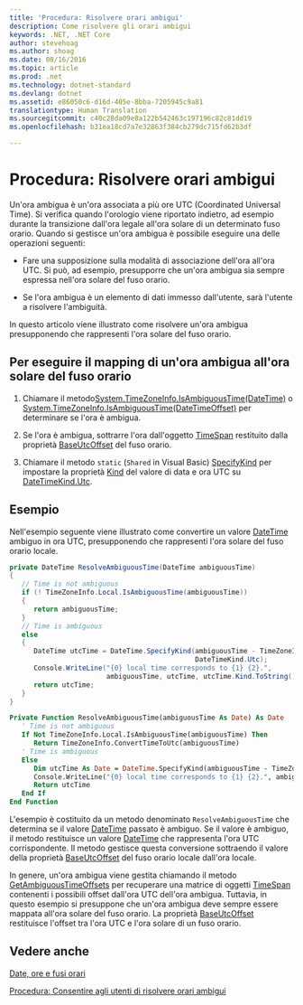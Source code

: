 ```yaml
---
title: 'Procedura: Risolvere orari ambigui'
description: Come risolvere gli orari ambigui
keywords: .NET, .NET Core
author: stevehoag
ms.author: shoag
ms.date: 08/16/2016
ms.topic: article
ms.prod: .net
ms.technology: dotnet-standard
ms.devlang: dotnet
ms.assetid: e86050c6-d16d-405e-8bba-7205945c9a81
translationtype: Human Translation
ms.sourcegitcommit: c40c28da09e8a122b542463c197196c82c81dd19
ms.openlocfilehash: b31ea18cd7a7e32863f384cb279dc715fd62b3df

---
```


# <a name="how-to-resolve-ambiguous-times"></a>Procedura: Risolvere orari ambigui

Un'ora ambigua è un'ora associata a più ore UTC (Coordinated Universal Time). Si verifica quando l'orologio viene riportato indietro, ad esempio durante la transizione dall'ora legale all'ora solare di un determinato fuso orario. Quando si gestisce un'ora ambigua è possibile eseguire una delle operazioni seguenti:

* Fare una supposizione sulla modalità di associazione dell'ora all'ora UTC. Si può, ad esempio, presupporre che un'ora ambigua sia sempre espressa nell'ora solare del fuso orario.

* Se l'ora ambigua è un elemento di dati immesso dall'utente, sarà l'utente a risolvere l'ambiguità.

In questo articolo viene illustrato come risolvere un'ora ambigua presupponendo che rappresenti l'ora solare del fuso orario.

## <a name="to-map-an-ambiguous-time-to-a-time-zones-standard-time"></a>Per eseguire il mapping di un'ora ambigua all'ora solare del fuso orario

1. Chiamare il metodo[System.TimeZoneInfo.IsAmbiguousTime(DateTime)](xref:System.TimeZoneInfo.IsAmbiguousTime(System.DateTime)) o [System.TimeZoneInfo.IsAmbiguousTime(DateTimeOffset)](xref:System.TimeZoneInfo.IsAmbiguousTime(System.DateTimeOffset)) per determinare se l'ora è ambigua.

2. Se l'ora è ambigua, sottrarre l'ora dall'oggetto [TimeSpan](xref:System.TimeSpan) restituito dalla proprietà [BaseUtcOffset](xref:System.TimeZoneInfo.BaseUtcOffset) del fuso orario.

3. Chiamare il metodo `static` (`Shared` in Visual Basic) [SpecifyKind](xref:System.DateTime.SpecifyKind(System.DateTime,System.DateTimeKind)) per impostare la proprietà [Kind](xref:System.DateTime.Kind) del valore di data e ora UTC su [DateTimeKind.Utc](xref:System.DateTimeKind.Utc).

## <a name="example"></a>Esempio

Nell'esempio seguente viene illustrato come convertire un valore [DateTime](xref:System.DateTime) ambiguo in ora UTC, presupponendo che rappresenti l'ora solare del fuso orario locale. 

```csharp
private DateTime ResolveAmbiguousTime(DateTime ambiguousTime)
{
   // Time is not ambiguous
   if (! TimeZoneInfo.Local.IsAmbiguousTime(ambiguousTime))
   { 
      return ambiguousTime; 
   }
   // Time is ambiguous
   else
   {
      DateTime utcTime = DateTime.SpecifyKind(ambiguousTime - TimeZoneInfo.Local.BaseUtcOffset, 
                                              DateTimeKind.Utc);      
      Console.WriteLine("{0} local time corresponds to {1} {2}.", 
                        ambiguousTime, utcTime, utcTime.Kind.ToString());
      return utcTime;            
   }   
}
```

```vb
Private Function ResolveAmbiguousTime(ambiguousTime As Date) As Date
   ' Time is not ambiguous
   If Not TimeZoneInfo.Local.IsAmbiguousTime(ambiguousTime) Then 
      Return TimeZoneInfo.ConvertTimeToUtc(ambiguousTime) 
   ' Time is ambiguous
   Else
      Dim utcTime As Date = DateTime.SpecifyKind(ambiguousTime - TimeZoneInfo.Local.BaseUtcOffset, DateTimeKind.Utc)      
      Console.WriteLine("{0} local time corresponds to {1} {2}.", ambiguousTime, utcTime, utcTime.Kind.ToString())
      Return utcTime            
   End If   
End Function
```

L'esempio è costituito da un metodo denominato `ResolveAmbiguousTime` che determina se il valore [DateTime](xref:System.DateTime) passato è ambiguo. Se il valore è ambiguo, il metodo restituisce un valore [DateTime](xref:System.DateTime) che rappresenta l'ora UTC corrispondente. Il metodo gestisce questa conversione sottraendo il valore della proprietà [BaseUtcOffset](xref:System.TimeZoneInfo.BaseUtcOffset) del fuso orario locale dall'ora locale. 

In genere, un'ora ambigua viene gestita chiamando il metodo [GetAmbiguousTimeOffsets](xref:System.TimeZoneInfo.GetAmbiguousTimeOffsets(System.DateTime)) per recuperare una matrice di oggetti [TimeSpan](xref:System.TimeSpan) contenenti i possibili offset dall'ora UTC dell'ora ambigua. Tuttavia, in questo esempio si presuppone che un'ora ambigua deve sempre essere mappata all'ora solare del fuso orario. La proprietà [BaseUtcOffset](xref:System.TimeZoneInfo.BaseUtcOffset) restituisce l'offset tra l'ora UTC e l'ora solare di un fuso orario.

## <a name="see-also"></a>Vedere anche

[Date, ore e fusi orari](index.md)

[Procedura: Consentire agli utenti di risolvere orari ambigui](let-users-resolve-ambiguous-times.md)




<!--HONumber=Nov16_HO3-->


